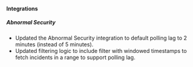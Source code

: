 
#### Integrations

##### Abnormal Security

- Updated the Abnormal Security integration to default polling lag to 2 minutes (instead of 5 minutes).
- Updated filtering logic to include filter with windowed timestamps to fetch incidents in a range to support polling lag.
